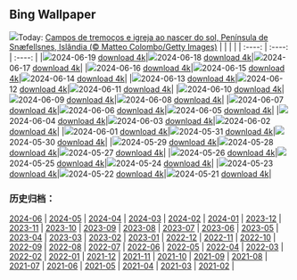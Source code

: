 ## Bing Wallpaper
![](https://global.bing.com/th?id=OHR.LupinIceland_PT-BR2281677682_UHD.jpg&w=1000)Today: [Campos de tremoços e igreja ao nascer do sol, Península de Snæfellsnes, Islândia (© Matteo Colombo/Getty Images)](https://global.bing.com/th?id=OHR.LupinIceland_PT-BR2281677682_UHD.jpg)
|      |      |      |
| :----: | :----: | :----: |
|![](https://global.bing.com/th?id=OHR.LupinIceland_PT-BR2281677682_UHD.jpg&pid=hp&w=384&h=216&rs=1&c=4)2024-06-19 [download 4k](https://global.bing.com/th?id=OHR.LupinIceland_PT-BR2281677682_UHD.jpg)|![](https://global.bing.com/th?id=OHR.HummingThistle_PT-BR2010044953_UHD.jpg&pid=hp&w=384&h=216&rs=1&c=4)2024-06-18 [download 4k](https://global.bing.com/th?id=OHR.HummingThistle_PT-BR2010044953_UHD.jpg)|![](https://global.bing.com/th?id=OHR.FloresIsland_PT-BR1096612620_UHD.jpg&pid=hp&w=384&h=216&rs=1&c=4)2024-06-17 [download 4k](https://global.bing.com/th?id=OHR.FloresIsland_PT-BR1096612620_UHD.jpg)|
|![](https://global.bing.com/th?id=OHR.NazareWave_PT-BR1726789452_UHD.jpg&pid=hp&w=384&h=216&rs=1&c=4)2024-06-16 [download 4k](https://global.bing.com/th?id=OHR.NazareWave_PT-BR1726789452_UHD.jpg)|![](https://global.bing.com/th?id=OHR.PeggysCove_PT-BR1473312250_UHD.jpg&pid=hp&w=384&h=216&rs=1&c=4)2024-06-15 [download 4k](https://global.bing.com/th?id=OHR.PeggysCove_PT-BR1473312250_UHD.jpg)|![](https://global.bing.com/th?id=OHR.RegistanUzbekistan_PT-BR8909125250_UHD.jpg&pid=hp&w=384&h=216&rs=1&c=4)2024-06-14 [download 4k](https://global.bing.com/th?id=OHR.RegistanUzbekistan_PT-BR8909125250_UHD.jpg)|
|![](https://global.bing.com/th?id=OHR.DiadosNamorado_PT-BR1152869085_UHD.jpg&pid=hp&w=384&h=216&rs=1&c=4)2024-06-13 [download 4k](https://global.bing.com/th?id=OHR.DiadosNamorado_PT-BR1152869085_UHD.jpg)|![](https://global.bing.com/th?id=OHR.GemsbokBotswana_PT-BR8699513531_UHD.jpg&pid=hp&w=384&h=216&rs=1&c=4)2024-06-12 [download 4k](https://global.bing.com/th?id=OHR.GemsbokBotswana_PT-BR8699513531_UHD.jpg)|![](https://global.bing.com/th?id=OHR.OsakaNight_PT-BR8462311640_UHD.jpg&pid=hp&w=384&h=216&rs=1&c=4)2024-06-11 [download 4k](https://global.bing.com/th?id=OHR.OsakaNight_PT-BR8462311640_UHD.jpg)|
|![](https://global.bing.com/th?id=OHR.BardenasBiosphere_PT-BR8155922865_UHD.jpg&pid=hp&w=384&h=216&rs=1&c=4)2024-06-10 [download 4k](https://global.bing.com/th?id=OHR.BardenasBiosphere_PT-BR8155922865_UHD.jpg)|![](https://global.bing.com/th?id=OHR.KillikRiverAlaska_PT-BR9004579454_UHD.jpg&pid=hp&w=384&h=216&rs=1&c=4)2024-06-09 [download 4k](https://global.bing.com/th?id=OHR.KillikRiverAlaska_PT-BR9004579454_UHD.jpg)|![](https://global.bing.com/th?id=OHR.HumpbackFamily_PT-BR7707157719_UHD.jpg&pid=hp&w=384&h=216&rs=1&c=4)2024-06-08 [download 4k](https://global.bing.com/th?id=OHR.HumpbackFamily_PT-BR7707157719_UHD.jpg)|
|![](https://global.bing.com/th?id=OHR.LesBravesNormandy_PT-BR7484983029_UHD.jpg&pid=hp&w=384&h=216&rs=1&c=4)2024-06-07 [download 4k](https://global.bing.com/th?id=OHR.LesBravesNormandy_PT-BR7484983029_UHD.jpg)|![](https://global.bing.com/th?id=OHR.MadagascarRiver_PT-BR7232388819_UHD.jpg&pid=hp&w=384&h=216&rs=1&c=4)2024-06-06 [download 4k](https://global.bing.com/th?id=OHR.MadagascarRiver_PT-BR7232388819_UHD.jpg)|![](https://global.bing.com/th?id=OHR.ChestnutBeeEater_PT-BR6524596779_UHD.jpg&pid=hp&w=384&h=216&rs=1&c=4)2024-06-05 [download 4k](https://global.bing.com/th?id=OHR.ChestnutBeeEater_PT-BR6524596779_UHD.jpg)|
|![](https://global.bing.com/th?id=OHR.CapybaraEducation_PT-BR9998060500_UHD.jpg&pid=hp&w=384&h=216&rs=1&c=4)2024-06-04 [download 4k](https://global.bing.com/th?id=OHR.CapybaraEducation_PT-BR9998060500_UHD.jpg)|![](https://global.bing.com/th?id=OHR.CopenhagenBicycles_PT-BR5476760078_UHD.jpg&pid=hp&w=384&h=216&rs=1&c=4)2024-06-03 [download 4k](https://global.bing.com/th?id=OHR.CopenhagenBicycles_PT-BR5476760078_UHD.jpg)|![](https://global.bing.com/th?id=OHR.PrideMonthSF_PT-BR6281938141_UHD.jpg&pid=hp&w=384&h=216&rs=1&c=4)2024-06-02 [download 4k](https://global.bing.com/th?id=OHR.PrideMonthSF_PT-BR6281938141_UHD.jpg)|
|![](https://global.bing.com/th?id=OHR.YorkshireDalesNP_PT-BR5805097424_UHD.jpg&pid=hp&w=384&h=216&rs=1&c=4)2024-06-01 [download 4k](https://global.bing.com/th?id=OHR.YorkshireDalesNP_PT-BR5805097424_UHD.jpg)|![](https://global.bing.com/th?id=OHR.Everglades90th_PT-BR0782569600_UHD.jpg&pid=hp&w=384&h=216&rs=1&c=4)2024-05-31 [download 4k](https://global.bing.com/th?id=OHR.Everglades90th_PT-BR0782569600_UHD.jpg)|![](https://global.bing.com/th?id=OHR.MullOtter_PT-BR0721243704_UHD.jpg&pid=hp&w=384&h=216&rs=1&c=4)2024-05-30 [download 4k](https://global.bing.com/th?id=OHR.MullOtter_PT-BR0721243704_UHD.jpg)|
|![](https://global.bing.com/th?id=OHR.MeteoraMonastery_PT-BR0665856775_UHD.jpg&pid=hp&w=384&h=216&rs=1&c=4)2024-05-29 [download 4k](https://global.bing.com/th?id=OHR.MeteoraMonastery_PT-BR0665856775_UHD.jpg)|![](https://global.bing.com/th?id=OHR.MataAtlantica_PT-BR0600772527_UHD.jpg&pid=hp&w=384&h=216&rs=1&c=4)2024-05-28 [download 4k](https://global.bing.com/th?id=OHR.MataAtlantica_PT-BR0600772527_UHD.jpg)|![](https://global.bing.com/th?id=OHR.MethowWildflowers_PT-BR0540541576_UHD.jpg&pid=hp&w=384&h=216&rs=1&c=4)2024-05-27 [download 4k](https://global.bing.com/th?id=OHR.MethowWildflowers_PT-BR0540541576_UHD.jpg)|
|![](https://global.bing.com/th?id=OHR.MoroccoBenhaddou_PT-BR0472580311_UHD.jpg&pid=hp&w=384&h=216&rs=1&c=4)2024-05-26 [download 4k](https://global.bing.com/th?id=OHR.MoroccoBenhaddou_PT-BR0472580311_UHD.jpg)|![](https://global.bing.com/th?id=OHR.DiaNacionaldoCafe_PT-BR0388353116_UHD.jpg&pid=hp&w=384&h=216&rs=1&c=4)2024-05-25 [download 4k](https://global.bing.com/th?id=OHR.DiaNacionaldoCafe_PT-BR0388353116_UHD.jpg)|![](https://global.bing.com/th?id=OHR.IndianStarTortoise_PT-BR0334099944_UHD.jpg&pid=hp&w=384&h=216&rs=1&c=4)2024-05-24 [download 4k](https://global.bing.com/th?id=OHR.IndianStarTortoise_PT-BR0334099944_UHD.jpg)|
|![](https://global.bing.com/th?id=OHR.SnowGumTasmania_PT-BR0279882424_UHD.jpg&pid=hp&w=384&h=216&rs=1&c=4)2024-05-23 [download 4k](https://global.bing.com/th?id=OHR.SnowGumTasmania_PT-BR0279882424_UHD.jpg)|![](https://global.bing.com/th?id=OHR.MalaysiaTea_PT-BR0222561765_UHD.jpg&pid=hp&w=384&h=216&rs=1&c=4)2024-05-22 [download 4k](https://global.bing.com/th?id=OHR.MalaysiaTea_PT-BR0222561765_UHD.jpg)|![](https://global.bing.com/th?id=OHR.HoneycombBee_PT-BR0168442685_UHD.jpg&pid=hp&w=384&h=216&rs=1&c=4)2024-05-21 [download 4k](https://global.bing.com/th?id=OHR.HoneycombBee_PT-BR0168442685_UHD.jpg)|

### 历史归档：
[2024-06](https://github.com/niumoo/bing-wallpaper/tree/main/picture/2024-06/) | [2024-05](https://github.com/niumoo/bing-wallpaper/tree/main/picture/2024-05/) | [2024-04](https://github.com/niumoo/bing-wallpaper/tree/main/picture/2024-04/) | [2024-03](https://github.com/niumoo/bing-wallpaper/tree/main/picture/2024-03/) | [2024-02](https://github.com/niumoo/bing-wallpaper/tree/main/picture/2024-02/) | [2024-01](https://github.com/niumoo/bing-wallpaper/tree/main/picture/2024-01/) | [2023-12](https://github.com/niumoo/bing-wallpaper/tree/main/picture/2023-12/) | [2023-11](https://github.com/niumoo/bing-wallpaper/tree/main/picture/2023-11/) | 
[2023-10](https://github.com/niumoo/bing-wallpaper/tree/main/picture/2023-10/) | [2023-09](https://github.com/niumoo/bing-wallpaper/tree/main/picture/2023-09/) | [2023-08](https://github.com/niumoo/bing-wallpaper/tree/main/picture/2023-08/) | [2023-07](https://github.com/niumoo/bing-wallpaper/tree/main/picture/2023-07/) | [2023-06](https://github.com/niumoo/bing-wallpaper/tree/main/picture/2023-06/) | [2023-05](https://github.com/niumoo/bing-wallpaper/tree/main/picture/2023-05/) | [2023-04](https://github.com/niumoo/bing-wallpaper/tree/main/picture/2023-04/) | [2023-03](https://github.com/niumoo/bing-wallpaper/tree/main/picture/2023-03/) | 
[2023-02](https://github.com/niumoo/bing-wallpaper/tree/main/picture/2023-02/) | [2023-01](https://github.com/niumoo/bing-wallpaper/tree/main/picture/2023-01/) | [2022-12](https://github.com/niumoo/bing-wallpaper/tree/main/picture/2022-12/) | [2022-11](https://github.com/niumoo/bing-wallpaper/tree/main/picture/2022-11/) | [2022-10](https://github.com/niumoo/bing-wallpaper/tree/main/picture/2022-10/) | [2022-09](https://github.com/niumoo/bing-wallpaper/tree/main/picture/2022-09/) | [2022-08](https://github.com/niumoo/bing-wallpaper/tree/main/picture/2022-08/) | [2022-07](https://github.com/niumoo/bing-wallpaper/tree/main/picture/2022-07/) | 
[2022-06](https://github.com/niumoo/bing-wallpaper/tree/main/picture/2022-06/) | [2022-05](https://github.com/niumoo/bing-wallpaper/tree/main/picture/2022-05/) | [2022-04](https://github.com/niumoo/bing-wallpaper/tree/main/picture/2022-04/) | [2022-03](https://github.com/niumoo/bing-wallpaper/tree/main/picture/2022-03/) | [2022-02](https://github.com/niumoo/bing-wallpaper/tree/main/picture/2022-02/) | [2022-01](https://github.com/niumoo/bing-wallpaper/tree/main/picture/2022-01/) | [2021-12](https://github.com/niumoo/bing-wallpaper/tree/main/picture/2021-12/) | [2021-11](https://github.com/niumoo/bing-wallpaper/tree/main/picture/2021-11/) | 
[2021-10](https://github.com/niumoo/bing-wallpaper/tree/main/picture/2021-10/) | [2021-09](https://github.com/niumoo/bing-wallpaper/tree/main/picture/2021-09/) | [2021-08](https://github.com/niumoo/bing-wallpaper/tree/main/picture/2021-08/) | [2021-07](https://github.com/niumoo/bing-wallpaper/tree/main/picture/2021-07/) | [2021-06](https://github.com/niumoo/bing-wallpaper/tree/main/picture/2021-06/) | [2021-05](https://github.com/niumoo/bing-wallpaper/tree/main/picture/2021-05/) | [2021-04](https://github.com/niumoo/bing-wallpaper/tree/main/picture/2021-04/) | [2021-03](https://github.com/niumoo/bing-wallpaper/tree/main/picture/2021-03/) | 
[2021-02](https://github.com/niumoo/bing-wallpaper/tree/main/picture/2021-02/) | 